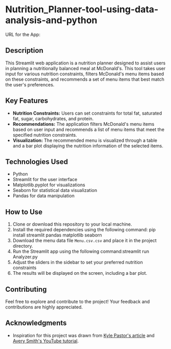 # Nutrition_Planner-tool-using-data-analysis-and-python
URL for the App: 

## Description
This Streamlit web application is a nutrition planner designed to assist users in planning a nutritionally balanced meal at McDonald's. This tool takes user input for various nutrition constraints, filters McDonald's menu items based on these constraints, and recommends a set of menu items that best match the user's preferences.

## Key Features
- **Nutrition Constraints:** Users can set constraints for total fat, saturated fat, sugar, carbohydrates, and protein.
- **Recommendations:** The application filters McDonald's menu items based on user input and recommends a list of menu items that meet the specified nutrition constraints.
- **Visualization:** The recommended menu is visualized through a table and a bar plot displaying the nutrition information of the selected items.

## Technologies Used
- Python
- Streamlit for the user interface
- Matplotlib.pyplot for visualizations
- Seaborn for statistical data visualization
- Pandas for data manipulation

## How to Use
1. Clone or download this repository to your local machine.
2. Install the required dependencies using the following command: pip install streamlit pandas matplotlib seaborn
3. Download the menu data file `Menu.csv.csv` and place it in the project directory.
4. Run the Streamlit app using the following command:streamlit run Analyzer.py
5. Adjust the sliders in the sidebar to set your preferred nutrition constraints
7. The results will be displayed on the screen, including a bar plot.

## Contributing
Feel free to explore and contribute to the project! Your feedback and contributions are highly appreciated.

## Acknowledgments
- Inspiration for this project was drawn from [Kyle Pastor's article](https://towardsdatascience.com/making-mcdonalds-healthy-197f537f931d) and [Avery Smith's YouTube tutorial](https://www.youtube.com/watch?v=3bbFc1225-4&list=PLo0oTKi2fPNiMBo2hXreEetXCXev170ZZ&index=29).


